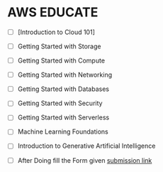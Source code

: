 # AWS EDUCATE 

- [ ] [Introduction to Cloud 101]
    
- [ ] Getting Started with Storage  
    
- [ ] Getting Started with Compute  
    
- [ ] Getting Started with Networking  
    
- [ ] Getting Started with Databases  
    
- [ ] Getting Started with Security  
    
- [ ] Getting Started with Serverless  
    
- [ ] Machine Learning Foundations  
    
- [ ] Introduction to Generative Artificial Intelligence


 - [ ] After Doing fill the Form given 
       [submission link](https://forms.gle/ftaF5WVW8SuVZbXA7)
